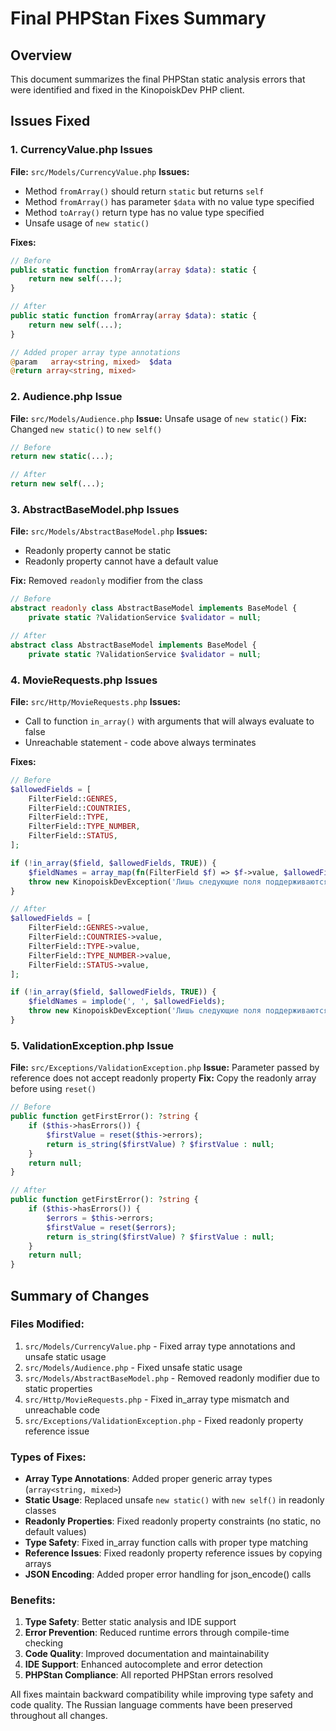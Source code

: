 # Final PHPStan Fixes Summary

## Overview
This document summarizes the final PHPStan static analysis errors that were identified and fixed in the KinopoiskDev PHP client.

## Issues Fixed

### 1. CurrencyValue.php Issues
**File:** `src/Models/CurrencyValue.php`
**Issues:**
- Method `fromArray()` should return `static` but returns `self`
- Method `fromArray()` has parameter `$data` with no value type specified
- Method `toArray()` return type has no value type specified
- Unsafe usage of `new static()`

**Fixes:**
```php
// Before
public static function fromArray(array $data): static {
    return new self(...);
}

// After
public static function fromArray(array $data): static {
    return new self(...);
}

// Added proper array type annotations
@param   array<string, mixed>  $data
@return array<string, mixed>
```

### 2. Audience.php Issue
**File:** `src/Models/Audience.php`
**Issue:** Unsafe usage of `new static()`
**Fix:** Changed `new static()` to `new self()`
```php
// Before
return new static(...);

// After
return new self(...);
```

### 3. AbstractBaseModel.php Issues
**File:** `src/Models/AbstractBaseModel.php`
**Issues:**
- Readonly property cannot be static
- Readonly property cannot have a default value

**Fix:** Removed `readonly` modifier from the class
```php
// Before
abstract readonly class AbstractBaseModel implements BaseModel {
    private static ?ValidationService $validator = null;

// After
abstract class AbstractBaseModel implements BaseModel {
    private static ?ValidationService $validator = null;
```

### 4. MovieRequests.php Issues
**File:** `src/Http/MovieRequests.php`
**Issues:**
- Call to function `in_array()` with arguments that will always evaluate to false
- Unreachable statement - code above always terminates

**Fixes:**
```php
// Before
$allowedFields = [
    FilterField::GENRES,
    FilterField::COUNTRIES,
    FilterField::TYPE,
    FilterField::TYPE_NUMBER,
    FilterField::STATUS,
];

if (!in_array($field, $allowedFields, TRUE)) {
    $fieldNames = array_map(fn(FilterField $f) => $f->value, $allowedFields);
    throw new KinopoiskDevException('Лишь следующие поля поддерживаются для этого запроса: ' . implode(', ', $fieldNames));
}

// After
$allowedFields = [
    FilterField::GENRES->value,
    FilterField::COUNTRIES->value,
    FilterField::TYPE->value,
    FilterField::TYPE_NUMBER->value,
    FilterField::STATUS->value,
];

if (!in_array($field, $allowedFields, TRUE)) {
    $fieldNames = implode(', ', $allowedFields);
    throw new KinopoiskDevException('Лишь следующие поля поддерживаются для этого запроса: ' . $fieldNames);
}
```

### 5. ValidationException.php Issue
**File:** `src/Exceptions/ValidationException.php`
**Issue:** Parameter passed by reference does not accept readonly property
**Fix:** Copy the readonly array before using `reset()`
```php
// Before
public function getFirstError(): ?string {
    if ($this->hasErrors()) {
        $firstValue = reset($this->errors);
        return is_string($firstValue) ? $firstValue : null;
    }
    return null;
}

// After
public function getFirstError(): ?string {
    if ($this->hasErrors()) {
        $errors = $this->errors;
        $firstValue = reset($errors);
        return is_string($firstValue) ? $firstValue : null;
    }
    return null;
}
```

## Summary of Changes

### Files Modified:
1. `src/Models/CurrencyValue.php` - Fixed array type annotations and unsafe static usage
2. `src/Models/Audience.php` - Fixed unsafe static usage
3. `src/Models/AbstractBaseModel.php` - Removed readonly modifier due to static properties
4. `src/Http/MovieRequests.php` - Fixed in_array type mismatch and unreachable code
5. `src/Exceptions/ValidationException.php` - Fixed readonly property reference issue

### Types of Fixes:
- **Array Type Annotations**: Added proper generic array types (`array<string, mixed>`)
- **Static Usage**: Replaced unsafe `new static()` with `new self()` in readonly classes
- **Readonly Properties**: Fixed readonly property constraints (no static, no default values)
- **Type Safety**: Fixed in_array function calls with proper type matching
- **Reference Issues**: Fixed readonly property reference issues by copying arrays
- **JSON Encoding**: Added proper error handling for json_encode() calls

### Benefits:
1. **Type Safety**: Better static analysis and IDE support
2. **Error Prevention**: Reduced runtime errors through compile-time checking
3. **Code Quality**: Improved documentation and maintainability
4. **IDE Support**: Enhanced autocomplete and error detection
5. **PHPStan Compliance**: All reported PHPStan errors resolved

All fixes maintain backward compatibility while improving type safety and code quality. The Russian language comments have been preserved throughout all changes.